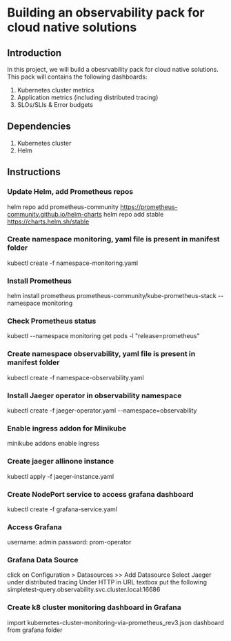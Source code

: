 # Building an observability pack for cloud native solutions
## Introduction
In this project, we will build a obesrvability pack for cloud native solutions. This pack
will contains the following dashboards:
1. Kubernetes cluster metrics
2. Application metrics (including distributed tracing)
3. SLOs/SLIs & Error budgets

## Dependencies
1. Kubernetes cluster
2. Helm

## Instructions

### Update Helm, add Prometheus repos
helm repo add prometheus-community https://prometheus-community.github.io/helm-charts
helm repo add stable https://charts.helm.sh/stable
### Create namespace monitoring, yaml file is present in manifest folder
kubectl create -f namespace-monitoring.yaml
### Install Prometheus
helm install prometheus prometheus-community/kube-prometheus-stack --namespace monitoring 
### Check Prometheus status
kubectl --namespace monitoring get pods -l "release=prometheus"
### Create namespace observability, yaml file is present in manifest folder
kubectl create -f namespace-observability.yaml
### Install Jaeger operator in observability namespace
kubectl create -f jaeger-operator.yaml --namespace=observability
### Enable ingress addon for Minikube
minikube addons enable ingress
### Create jaeger allinone instance
kubectl apply -f jaeger-instance.yaml
### Create NodePort service to access grafana dashboard
kubectl create -f grafana-service.yaml
### Access Grafana
username: admin
password: prom-operator
### Grafana Data Source
click on Configuration > Datasources >> Add Datasource
Select Jaeger under distributed tracing
Under HTTP in URL textbox put the following
simpletest-query.observability.svc.cluster.local:16686
### Create k8 cluster monitoring dashboard in Grafana
import kubernetes-cluster-monitoring-via-prometheus_rev3.json dashboard from grafana folder



